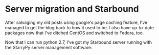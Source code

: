 # Server migration and Starbound
After salvaging my old posts using  google's page caching feature, I've managed to get the blog back to how it used to be.
I also have up-to-date packages now that I've ditched CentOS and switched to Fedora, too.

Now that I can run python 2.7, I've got my Starbound server running with the StarryPy server management software.
